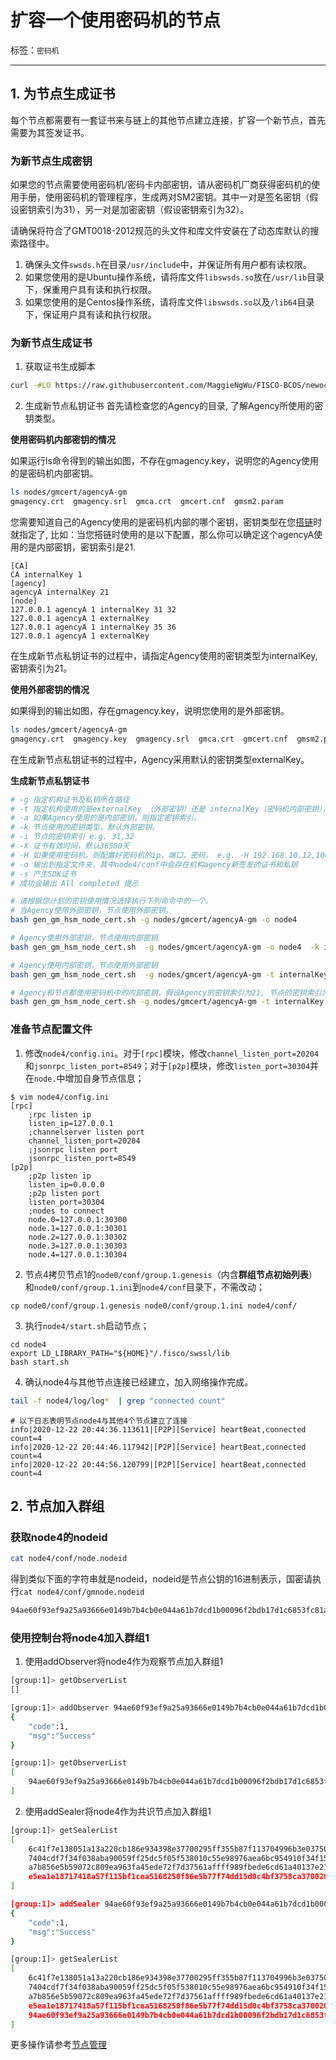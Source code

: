 # 扩容一个使用密码机的节点

标签：``密码机`` 

----

## 1. 为节点生成证书
每个节点都需要有一套证书来与链上的其他节点建立连接，扩容一个新节点，首先需要为其签发证书。

### 为新节点生成密钥
如果您的节点需要使用密码机/密码卡内部密钥，请从密码机厂商获得密码机的使用手册，使用密码机的管理程序，生成两对SM2密钥。其中一对是签名密钥（假设密钥索引为31），另一对是加密密钥（假设密钥索引为32）。

请确保将符合了GMT0018-2012规范的头文件和库文件安装在了动态库默认的搜索路径中。
1. 确保头文件``swsds.h``在目录``/usr/include``中，并保证所有用户都有读权限。
2. 如果您使用的是Ubuntu操作系统，请将库文件``libswsds.so``放在``/usr/lib``目录下，保重用户具有读和执行权限。
3. 如果您使用的是Centos操作系统，请将库文件``libswsds.so``以及``/lib64``目录下，保证用户具有读和执行权限。

### 为新节点生成证书
1. 获取证书生成脚本

```bash
curl -#LO https://raw.githubusercontent.com/MaggieNgWu/FISCO-BCOS/newoct/tools/gen_gm_hsm_node_cert.sh
```

2. 生成新节点私钥证书
首先请检查您的Agency的目录, 了解Agency所使用的密钥类型。

**使用密码机内部密钥的情况**

如果运行ls命令得到的输出如图，不存在gmagency.key，说明您的Agency使用的是密码机内部密钥。
```bash
ls nodes/gmcert/agencyA-gm 
gmagency.crt  gmagency.srl  gmca.crt  gmcert.cnf  gmsm2.param
```
您需要知道自己的Agency使用的是密码机内部的哪个密钥，密钥类型在您[搭链](./use_hsm.md)时就指定了, 比如：当您搭链时使用的是以下配置，那么你可以确定这个agencyA使用的是内部密钥，密钥索引是21.
```
[CA]
CA internalKey 1  
[agency]
agencyA internalKey 21  
[node]
127.0.0.1 agencyA 1 internalKey 31 32
127.0.0.1 agencyA 1 externalKey 
127.0.0.1 agencyA 1 internalKey 35 36
127.0.0.1 agencyA 1 externalKey
```
在生成新节点私钥证书的过程中，请指定Agency使用的密钥类型为internalKey,密钥索引为21。

**使用外部密钥的情况**

如果得到的输出如图，存在gmagency.key，说明您使用的是外部密钥。
```bash
ls nodes/gmcert/agencyA-gm 
gmagency.crt  gmagency.key  gmagency.srl  gmca.crt  gmcert.cnf  gmsm2.param
```
在生成新节点私钥证书的过程中，Agency采用默认的密钥类型externalKey。

**生成新节点私钥证书**
```bash
# -g 指定机构证书及私钥所在路径
# -t 指定机构使用的是externalKey （外部密钥）还是 internalKey（密码机内部密钥）， 默认外部密钥
# -a 如果Agency使用的是内部密钥，则指定密钥索引。
# -k 节点使用的密钥类型，默认外部密钥。
# -i 节点的密钥索引 e.g. 31,32 
# -X 证书有效时间，默认36500天
# -H 如果使用密码机，则配置好密码机的ip，端口，密码。 e.g. -H 192.168.10.12,10000,XXXXX
# -o 输出到指定文件夹，其中node4/conf中会存在机构agency新签发的证书和私钥
# -s 产生SDK证书
# 成功会输出 All completed 提示

# 请根据您计划的密钥使用情况选择执行下列命令中的一个。
# 当Agency使用外部密钥，节点使用外部密钥。
bash gen_gm_hsm_node_cert.sh -g nodes/gmcert/agencyA-gm -o node4 

# Agency使用外部密钥，节点使用内部密钥
bash gen_gm_hsm_node_cert.sh  -g nodes/gmcert/agencyA-gm -o node4  -k internalKey -i 31,32 -H 192.168.10.12,10000,XXXXX

# Agency使用内部密钥，节点使用外部密钥
bash gen_gm_hsm_node_cert.sh  -g nodes/gmcert/agencyA-gm -t internalKey -a 21 -o node4 -H 192.168.10.12,10000,XXXXX

# Agency和节点都使用密码机中的内部密钥，假设Agency的密钥索引为21, 节点的密钥索引为31和32
bash gen_gm_hsm_node_cert.sh -g nodes/gmcert/agencyA-gm -t internalKey -a 21 -o node4 -k internalKey -i 31,32 -H 192.168.10.12,10000,XXXXX
```


### 准备节点配置文件

1. 修改`node4/config.ini`。对于`[rpc]`模块，修改`channel_listen_port=20204`和`jsonrpc_listen_port=8549`；对于`[p2p]`模块，修改`listen_port=30304`并在`node.`中增加自身节点信息；

```
$ vim node4/config.ini
[rpc]
    ;rpc listen ip
    listen_ip=127.0.0.1
    ;channelserver listen port
    channel_listen_port=20204
    ;jsonrpc listen port
    jsonrpc_listen_port=8549
[p2p]
    ;p2p listen ip
    listen_ip=0.0.0.0
    ;p2p listen port
    listen_port=30304
    ;nodes to connect
    node.0=127.0.0.1:30300
    node.1=127.0.0.1:30301
    node.2=127.0.0.1:30302
    node.3=127.0.0.1:30303
    node.4=127.0.0.1:30304
```

2. 节点4拷贝节点1的`node0/conf/group.1.genesis`（内含**群组节点初始列表**）和`node0/conf/group.1.ini`到`node4/conf`目录下，不需改动；
```
cp node0/conf/group.1.genesis node0/conf/group.1.ini node4/conf/
```

3. 执行`node4/start.sh`启动节点；
```
cd node4
export LD_LIBRARY_PATH="${HOME}"/.fisco/swssl/lib
bash start.sh
```

4. 确认node4与其他节点连接已经建立，加入网络操作完成。

```bash
tail -f node4/log/log*  | grep "connected count"
```

```
# 以下日志表明节点node4与其他4个节点建立了连接
info|2020-12-22 20:44:36.113611|[P2P][Service] heartBeat,connected count=4
info|2020-12-22 20:44:46.117942|[P2P][Service] heartBeat,connected count=4
info|2020-12-22 20:44:56.120799|[P2P][Service] heartBeat,connected count=4
```
## 2. 节点加入群组

### 获取node4的nodeid

```bash
cat node4/conf/node.nodeid
```

得到类似下面的字符串就是nodeid，nodeid是节点公钥的16进制表示，国密请执行`cat node4/conf/gmnode.nodeid`

```bash
94ae60f93ef9a25a93666e0149b7b4cb0e044a61b7dcd1b00096f2bdb17d1c6853fc81a24e037c9d07803fcaf78f768de2ba56a4f729ef91baeadaa55a8ccd6e
```

### 使用控制台将node4加入群组1

1. 使用addObserver将node4作为观察节点加入群组1

```bash
[group:1]> getObserverList
[]

[group:1]> addObserver 94ae60f93ef9a25a93666e0149b7b4cb0e044a61b7dcd1b00096f2bdb17d1c6853fc81a24e037c9d07803fcaf78f768de2ba56a4f729ef91baeadaa55a8ccd6e
{
    "code":1,
    "msg":"Success"
}

[group:1]> getObserverList
[
    94ae60f93ef9a25a93666e0149b7b4cb0e044a61b7dcd1b00096f2bdb17d1c6853fc81a24e037c9d07803fcaf78f768de2ba56a4f729ef91baeadaa55a8ccd6e
]
```

2. 使用addSealer将node4作为共识节点加入群组1

```bash
[group:1]> getSealerList
[
    6c41f7e138051a13a220cb186e934398e37700295ff355b87f113704996b3e03750100e16653cda18b5f954d3b7b08d068ca4a9d65cec5a40db980b697ffb699,
    7404cdf7f34f038aba90059ff25dc5f05f538010c55e98976aea6bc954910f34f15a255869751c8fe564bdb0fa1eee8e2db47eeca0fdd1359beaac6adcd37ede,
    a7b856e5b59072c809ea963fa45ede72f7d37561affff989fbede6cd61a40137e2146db205434788e61b89a57f08c614cd283e5e915c23714c2fa685237e8bdb,
    e5ea1e18717418a57f115bf1cea5168250f86e5b77f74dd15d0c4bf3758ca37002059ba2e54131296d1646a62be5faf85e243dac8d33d452acd63e20428b72ed
]

[group:1]> addSealer 94ae60f93ef9a25a93666e0149b7b4cb0e044a61b7dcd1b00096f2bdb17d1c6853fc81a24e037c9d07803fcaf78f768de2ba56a4f729ef91baeadaa55a8ccd6e
{
    "code":1,
    "msg":"Success"
}

[group:1]> getSealerList
[
    6c41f7e138051a13a220cb186e934398e37700295ff355b87f113704996b3e03750100e16653cda18b5f954d3b7b08d068ca4a9d65cec5a40db980b697ffb699,
    7404cdf7f34f038aba90059ff25dc5f05f538010c55e98976aea6bc954910f34f15a255869751c8fe564bdb0fa1eee8e2db47eeca0fdd1359beaac6adcd37ede,
    a7b856e5b59072c809ea963fa45ede72f7d37561affff989fbede6cd61a40137e2146db205434788e61b89a57f08c614cd283e5e915c23714c2fa685237e8bdb,
    e5ea1e18717418a57f115bf1cea5168250f86e5b77f74dd15d0c4bf3758ca37002059ba2e54131296d1646a62be5faf85e243dac8d33d452acd63e20428b72ed,
    94ae60f93ef9a25a93666e0149b7b4cb0e044a61b7dcd1b00096f2bdb17d1c6853fc81a24e037c9d07803fcaf78f768de2ba56a4f729ef91baeadaa55a8ccd6e
]
```

更多操作请参考[节点管理](../manual/node_management.md)
